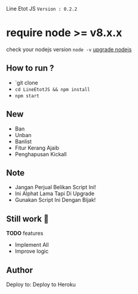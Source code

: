 Line Etot JS
`Version : 0.2.2`

# require node >= v8.x.x
check your nodejs version
`node -v`
[upgrade nodejs](https://google.com/)


How to run ?
------
- `git clone 
- `cd LineEtotJS && npm install`
- `npm start`

New
-------
- Ban
- Unban
- Banlist
- Fitur Kerang Ajaib
- Penghapusan Kickall

Note
-------
- Jangan Perjual Belikan Script Ini!
- Ini Alphat Lama Tapi Di Upgrade
- Gunakan Script Ini Dengan Bijak!

Still work :construction_worker:
----
**TODO** features
- Implement All 
- Improve logic

Author
------
Deploy to:
Deploy to Heroku
